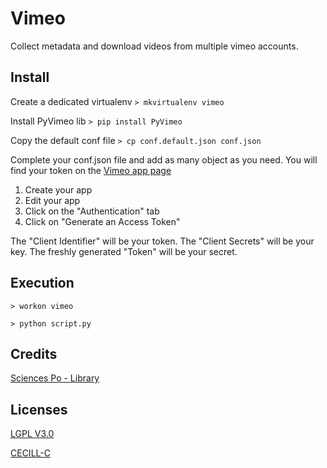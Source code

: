# Vimeo
Collect metadata and download videos from multiple vimeo accounts.


## Install
Create a dedicated virtualenv
`> mkvirtualenv vimeo`

Install PyVimeo lib
`> pip install PyVimeo`

Copy the default conf file
`> cp conf.default.json conf.json`

Complete your conf.json file and add as many object as you need.
You will find your token on the [Vimeo app page](https://developer.vimeo.com/apps/)

1. Create your app
2. Edit your app
3. Click on the "Authentication" tab
4. Click on "Generate an Access Token"

The "Client Identifier" will be your token.
The "Client Secrets" will be your key.
The freshly generated "Token" will be your secret.


## Execution
`> workon vimeo`

`> python script.py`


## Credits
[Sciences Po - Library](http://www.sciencespo.fr/bibliotheque/en)


## Licenses
[LGPL V3.0](http://www.gnu.org/licenses/lgpl.txt "LGPL V3.0")

[CECILL-C](http://www.cecill.info/licences/Licence_CeCILL-C_V1-fr.html "CECILL-C")